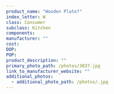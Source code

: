 ```yaml
---
product_name: "Wooden Plate?"
index_letter: W
class: Consumer
subclass: Kitchen
components:
manufacturer: ""
cost: 
DOP: 
POP: 
product_description: ""
primary_photo_path: /photos/3037.jpg
link_to_manufacturer_website: ""
additional_photos:
  - additional_photo_path: /photos/.jpg
---
```

